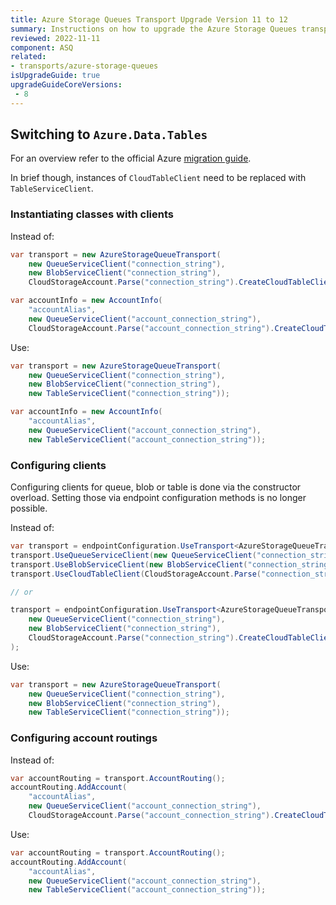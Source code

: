 ```yaml
---
title: Azure Storage Queues Transport Upgrade Version 11 to 12
summary: Instructions on how to upgrade the Azure Storage Queues transport from version 11 to 12.
reviewed: 2022-11-11
component: ASQ
related:
- transports/azure-storage-queues
isUpgradeGuide: true
upgradeGuideCoreVersions:
 - 8
---
```


## Switching to `Azure.Data.Tables`

For an overview refer to the official Azure [migration guide](https://github.com/Azure/azure-sdk-for-net/blob/main/sdk/tables/Azure.Data.Tables/MigrationGuide.md).

In brief though, instances of `CloudTableClient` need to be replaced with `TableServiceClient`.


### Instantiating classes with clients

Instead of:

```csharp
var transport = new AzureStorageQueueTransport(
    new QueueServiceClient("connection_string"),
    new BlobServiceClient("connection_string"),
    CloudStorageAccount.Parse("connection_string").CreateCloudTableClient());

var accountInfo = new AccountInfo(
    "accountAlias",
    new QueueServiceClient("account_connection_string"),
    CloudStorageAccount.Parse("account_connection_string").CreateCloudTableClient());
```

Use:

```csharp
var transport = new AzureStorageQueueTransport(
    new QueueServiceClient("connection_string"),
    new BlobServiceClient("connection_string"),
    new TableServiceClient("connection_string"));

var accountInfo = new AccountInfo(
    "accountAlias",
    new QueueServiceClient("account_connection_string"),
    new TableServiceClient("account_connection_string"));
```

### Configuring clients
Configuring clients for queue, blob or table is done via the constructor overload. Setting those via endpoint configuration methods is no longer possible.

Instead of:

```csharp
var transport = endpointConfiguration.UseTransport<AzureStorageQueueTransport>();
transport.UseQueueServiceClient(new QueueServiceClient("connection_string"));
transport.UseBlobServiceClient(new BlobServiceClient("connection_string"));
transport.UseCloudTableClient(CloudStorageAccount.Parse("connection_string").CreateCloudTableClient());

// or

transport = endpointConfiguration.UseTransport<AzureStorageQueueTransport>(
    new QueueServiceClient("connection_string"),
    new BlobServiceClient("connection_string"),
    CloudStorageAccount.Parse("connection_string").CreateCloudTableClient());
);
```

Use:

```csharp
var transport = new AzureStorageQueueTransport(
    new QueueServiceClient("connection_string"),
    new BlobServiceClient("connection_string"),
    new TableServiceClient("connection_string"));
```


### Configuring account routings

Instead of:

```csharp
var accountRouting = transport.AccountRouting();
accountRouting.AddAccount(
    "accountAlias",
    new QueueServiceClient("account_connection_string"),
    CloudStorageAccount.Parse("account_connection_string").CreateCloudTableClient());
```

Use:

```csharp
var accountRouting = transport.AccountRouting();
accountRouting.AddAccount(
    "accountAlias",
    new QueueServiceClient("account_connection_string"),
    new TableServiceClient("account_connection_string"));
```
